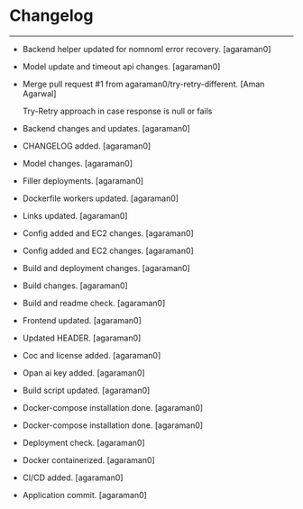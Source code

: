 Changelog
=========


------------
- Backend helper updated for nomnoml error recovery. [agaraman0]
- Model update and timeout api changes. [agaraman0]
- Merge pull request #1 from agaraman0/try-retry-different. [Aman
  Agarwal]

  Try-Retry approach in case response is null or fails
- Backend changes and updates. [agaraman0]
- CHANGELOG added. [agaraman0]
- Model changes. [agaraman0]
- Filler deployments. [agaraman0]
- Dockerfile workers updated. [agaraman0]
- Links updated. [agaraman0]
- Config added and EC2 changes. [agaraman0]
- Config added and EC2 changes. [agaraman0]
- Build and deployment changes. [agaraman0]
- Build changes. [agaraman0]
- Build and readme check. [agaraman0]
- Frontend updated. [agaraman0]
- Updated HEADER. [agaraman0]
- Coc and license added. [agaraman0]
- Opan ai key added. [agaraman0]
- Build script updated. [agaraman0]
- Docker-compose installation done. [agaraman0]
- Docker-compose installation done. [agaraman0]
- Deployment check. [agaraman0]
- Docker containerized. [agaraman0]
- CI/CD added. [agaraman0]
- Application commit. [agaraman0]


